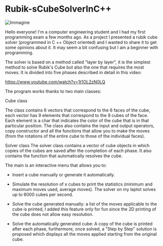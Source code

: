 # Rubik-sCubeSolverInC++

![Immagine](https://user-images.githubusercontent.com/56454542/176896577-96192091-1e7f-4408-af98-892f6b2f211a.png)

Hello everyone!
I'm a computer engineering student and I had my first programming exam a few months ago. 
As a project I presented a rubik cube solver (programmed in C ++ Object oriented) and I wanted to share it to get some opinions about it.
It may seem a bit confusing but I am a beginner with programming.

The solver is based on a method called "layer by layer", it is the simplest method to solve Rubik's Cube but also the one that requires the most moves.
It is divided into five phases described in detail in this video:

https://www.youtube.com/watch?v=1t1OL2zN0LQ

The program works thanks to two main classes:

Cube class

The class contains 6 vectors that correspond to the 6 faces of the cube, each vector has 9 elements that correspond to the 9 cubes of the face. 
Each element is a char that indicates the color of the cube that is in that particular position.
The class also contains the input and output operators, copy constructor and all the functions that allow you to make the moves (from the rotations of the entire cube to those of the individual faces).

Solver class
The solver class contains a vector of cube objects in which copies of the cubes are saved after the completion of each phase.
It also contains the function that automatically resolves the cube.

The main is an interactive menu that allows you to:

- Insert a cube manually or generate it automatically.

- Simulate the resolution of x cubes to print the statistics (minimum and maximum moves used, average moves). The solver on my laptot solves up to 6000 cubes per second.

- Solve the cube generated manually: a list of the moves applicable to the cube is printed, I added this feature only for fun since the 2D printing of the cube does not allow easy resolution.

- Solve the automatically generated cube: A copy of the cube is printed after each phase, furthermore, once solved, a "Step by Step" solution is proposed which displays all the moves applied starting from the original cube.


